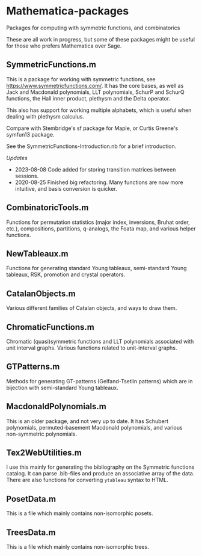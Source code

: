 # Mathematica-packages

Packages for computing with symmetric functions, and  combinatorics

These are all work in progress, but some of these packages might be useful
for those who prefers Mathematica over Sage.

## SymmetricFunctions.m

This is a package for working with symmetric functions, see https://www.symmetricfunctions.com/. 
It has the core bases, as well as Jack and Macdonald polynomials, LLT polynomials,
SchurP and SchurQ functions, the Hall inner product, plethysm and the Delta operator.

This also has support for working multiple alphabets, which is useful when dealing with plethysm calculus.

Compare with Stembridge's sf package for Maple, or Curtis Greene's symfun13 package.

See the SymmetricFunctions-Introduction.nb for a brief introduction.

*Updates*
- 2023-08-08 Code added for storing transition matrices between sessions.
- 2020-08-25 Finished big refactoring. 
  Many functions are now more intuitive, and basis conversion is quicker.


## CombinatoricTools.m

Functions for permutation statistics (major index, inversions, Bruhat order, etc.), 
compositions, partitions, q-analogs, the Foata map,
and various helper functions.


## NewTableaux.m

Functions for generating standard Young tableaux, semi-standard Young tableaux,
RSK, promotion and crystal operators. 


## CatalanObjects.m

Various different families of Catalan objects,
and ways to draw them.



## ChromaticFunctions.m

Chromatic (quasi)symmetric functions and LLT polynomials
associated with unit interval graphs.
Various functions related to unit-interval graphs.

## GTPatterns.m

Methods for generating GT-patterns (Gelfand-Tsetlin patterns) which are in bijection with
semi-standard Young tableaux.


## MacdonaldPolynomials.m

This is an older package, and not very up to date.
It has Schubert polynomials, permuted-basement Macdonald polynomials,
and various non-symmetric polynomials.

## Tex2WebUtilities.m

I use this mainly for generating the bibliography on the Symmetric functions catalog.
It can parse .bib-files and produce an associative array
of the data. 
There are also functions for converting `ytableau` syntax to HTML.


## PosetData.m

This is a file which mainly contains non-isomorphic posets.


## TreesData.m

This is a file which mainly contains non-isomorphic trees.
